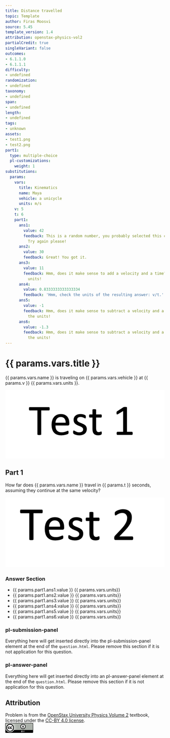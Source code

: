 ```yaml
---
title: Distance travelled
topic: Template
author: Firas Moosvi
source: 5.45
template_version: 1.4
attribution: openstax-physics-vol2
partialCredit: true
singleVariant: false
outcomes:
- 6.1.1.0
- 6.1.1.1
difficulty:
- undefined
randomization:
- undefined
taxonomy:
- undefined
span:
- undefined
length:
- undefined
tags:
- unknown
assets:
- test1.png
- test2.png
part1:
  type: multiple-choice
  pl-customizations:
    weight: 1
substitutions:
  params:
    vars:
      title: Kinematics
      name: Maya
      vehicle: a unicycle
      units: m/s
    v: 5
    t: 6
    part1:
      ans1:
        value: 42
        feedback: This is a random number, you probably selected this choice by mistake!
          Try again please!
      ans2:
        value: 30
        feedback: Great! You got it.
      ans3:
        value: 11
        feedback: Hmm, does it make sense to add a velocity and a time? Check the
          units!
      ans4:
        value: 0.8333333333333334
        feedback: 'Hmm, check the units of the resulting answer: v/t.'
      ans5:
        value: -1
        feedback: Hmm, does it make sense to subtract a velocity and a time? Check
          the units!
      ans6:
        value: -1.3
        feedback: Hmm, does it make sense to subtract a velocity and a time? Check
          the units!
---
```

# {{ params.vars.title }}
{{ params.vars.name }} is traveling on {{ params.vars.vehicle }} at {{ params.v }} {{ params.vars.units }}.

<img src="test1.png">

## Part 1

How far does {{ params.vars.name }} travel in {{ params.t }} seconds, assuming they continue at the same velocity?

<img src="test2.png">

### Answer Section

- {{ params.part1.ans1.value }} {{ params.vars.units}}
- {{ params.part1.ans2.value }} {{ params.vars.units}}
- {{ params.part1.ans3.value }} {{ params.vars.units}}
- {{ params.part1.ans4.value }} {{ params.vars.units}}
- {{ params.part1.ans5.value }} {{ params.vars.units}}
- {{ params.part1.ans6.value }} {{ params.vars.units}}

### pl-submission-panel

Everything here will get inserted directly into the pl-submission-panel element at the end of the `question.html`.
Please remove this section if it is not application for this question.

### pl-answer-panel

Everything here will get inserted directly into an pl-answer-panel element at the end of the `question.html`.
Please remove this section if it is not application for this question.

## Attribution

Problem is from the [OpenStax University Physics Volume 2](https://openstax.org/details/books/university-physics-volume-2) textbook, licensed under the [CC-BY 4.0 license](https://creativecommons.org/licenses/by/4.0/).<br>![Image representing the Creative Commons 4.0 BY license.](https://raw.githubusercontent.com/firasm/bits/master/by.png)